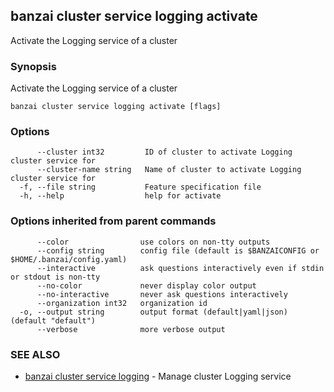 ## banzai cluster service logging activate

Activate the Logging service of a cluster

### Synopsis

Activate the Logging service of a cluster

```
banzai cluster service logging activate [flags]
```

### Options

```
      --cluster int32         ID of cluster to activate Logging cluster service for
      --cluster-name string   Name of cluster to activate Logging cluster service for
  -f, --file string           Feature specification file
  -h, --help                  help for activate
```

### Options inherited from parent commands

```
      --color                use colors on non-tty outputs
      --config string        config file (default is $BANZAICONFIG or $HOME/.banzai/config.yaml)
      --interactive          ask questions interactively even if stdin or stdout is non-tty
      --no-color             never display color output
      --no-interactive       never ask questions interactively
      --organization int32   organization id
  -o, --output string        output format (default|yaml|json) (default "default")
      --verbose              more verbose output
```

### SEE ALSO

* [banzai cluster service logging](banzai_cluster_service_logging.md)	 - Manage cluster Logging service

